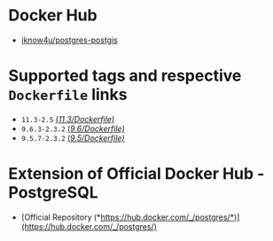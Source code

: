 # Docker Hub
- [iknow4u/postgres-postgis](https://hub.docker.com/r/iknow4u/postgres-postgis/)

# Supported tags and respective ```Dockerfile``` links
- ```11.3-2.5``` [(*11.3/Dockerfile)*](https://github.com/iknow4u/postgres-postgis/blob/78514f2d50a5bea8048e1a1970c0f6c1d6f136de/11.3/Dockerfile)
- ```9.6.3-2.3.2``` [(*9.6/Dockerfile)*](https://github.com/iknow4u/postgres-postgis/blob/e8d23b192aea678a42cff1b77dd2f964b5195b1e/9.6/Dockerfile)
- ```9.5.7-2.3.2``` [(*9.5/Dockerfile)*](https://github.com/iknow4u/postgres-postgis/blob/cbfe90f69f0f4c116cf4c656c86130a0cfc11f3f/9.5/Dockerfile)

# Extension of Official Docker Hub - PostgreSQL
- [Official Repository (*https://hub.docker.com/_/postgres/*)](https://hub.docker.com/_/postgres/)

